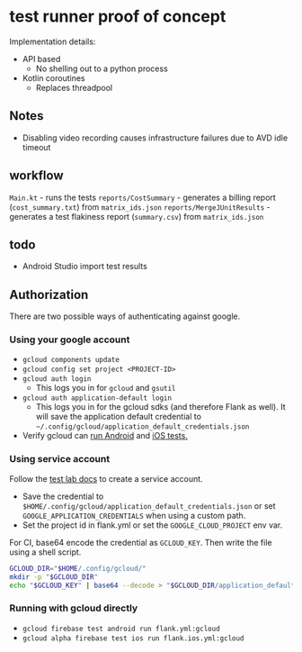 # test runner proof of concept

Implementation details:

- API based
  - No shelling out to a python process
- Kotlin coroutines
  - Replaces threadpool

## Notes

- Disabling video recording causes infrastructure failures due to AVD idle timeout

## workflow

`Main.kt` - runs the tests
`reports/CostSummary` - generates a billing report (`cost_summary.txt`) from `matrix_ids.json`
`reports/MergeJUnitResults` - generates a test flakiness report (`summary.csv`) from `matrix_ids.json`

## todo

- Android Studio import test results

## Authorization

There are two possible ways of authenticating against google.

### Using your google account

- `gcloud components update`
- `gcloud config set project <PROJECT-ID>`
- `gcloud auth login`
    - This logs you in for `gcloud` and `gsutil`
- `gcloud auth application-default login`
    - This logs you in for the gcloud sdks (and therefore Flank as well). It will save the application default
      credential to `~/.config/gcloud/application_default_credentials.json`
- Verify gcloud can [run Android](https://firebase.google.com/docs/test-lab/android/continuous) and [iOS tests.](https://firebase.google.com/docs/test-lab/ios/command-line)

### Using service account

Follow the [test lab docs](https://firebase.google.com/docs/test-lab/android/continuous) to create a service account.
- Save the credential to `$HOME/.config/gcloud/application_default_credentials.json` or set `GOOGLE_APPLICATION_CREDENTIALS` when using a custom path.
- Set the project id in flank.yml or set the `GOOGLE_CLOUD_PROJECT` env var.

For CI, base64 encode the credential as `GCLOUD_KEY`. Then write the file using a shell script.

```bash
GCLOUD_DIR="$HOME/.config/gcloud/"
mkdir -p "$GCLOUD_DIR"
echo "$GCLOUD_KEY" | base64 --decode > "$GCLOUD_DIR/application_default_credentials.json"
```

### Running with gcloud directly

- `gcloud firebase test android run flank.yml:gcloud`
- `gcloud alpha firebase test ios run flank.ios.yml:gcloud`
